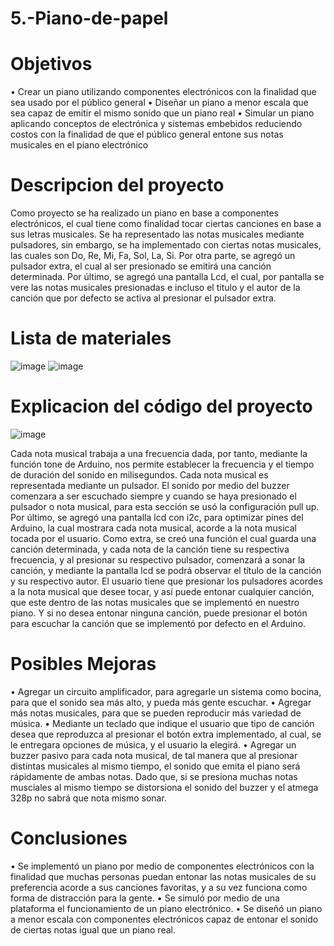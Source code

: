 # 5.-Piano-de-papel


# Objetivos
•	Crear un piano utilizando componentes electrónicos con la finalidad que sea usado por el público general
•	Diseñar un piano a menor escala que sea capaz de emitir el mismo sonido que un piano real
•	Simular un piano aplicando conceptos de electrónica y sistemas embebidos reduciendo costos con la finalidad de que el público general entone sus notas musicales en el piano electrónico

# Descripcion del proyecto

Como proyecto se ha realizado un piano en base a componentes electrónicos, el cual tiene como finalidad tocar ciertas canciones en base a sus letras musicales. Se ha representado las notas musicales mediante pulsadores, sin embargo, se ha implementado con ciertas notas musicales, las cuales son Do, Re, Mi, Fa, Sol, La, Si. Por otra parte, se agregó un pulsador extra, el cual al ser presionado se emitirá una canción determinada. Por último, se agregó una pantalla Lcd, el cual, por pantalla se vere las notas musicales presionadas e incluso el titulo y el autor de la canción que por defecto se activa al presionar el pulsador extra.

# Lista de materiales
![image](https://user-images.githubusercontent.com/110777989/189981873-c3e43a69-c8ba-491d-89b0-31b08db55f4e.png)
![image](https://user-images.githubusercontent.com/110777989/189982339-ac18100d-793f-4de2-ab9e-3da925f74903.png)

# Explicacion del código del proyecto
![image](https://user-images.githubusercontent.com/110777989/189982568-bd9d6d7b-f4ec-4fd3-8ac7-55d970524fa9.png)

Cada nota musical trabaja a una frecuencia dada, por tanto, mediante la función tone de Arduino, nos permite establecer la frecuencia y el tiempo de duración del sonido en milisegundos. Cada nota musical es representada mediante un pulsador.
El sonido por medio del buzzer comenzara a ser escuchado siempre y cuando se haya presionado el pulsador o nota musical, para esta sección se usó la configuración pull up.
Por último, se agregó una pantalla lcd con i2c, para optimizar pines del Arduino, la cual mostrara cada nota musical, acorde a la nota musical tocada por el usuario.
Como extra, se creó una función el cual guarda una canción determinada, y cada nota de la canción tiene su respectiva frecuencia, y al presionar su respectivo pulsador, comenzará a sonar la canción, y mediante la pantalla lcd se podrá observar el título de la canción y su respectivo autor.
El usuario tiene que presionar los pulsadores acordes a la nota musical que desee tocar, y así puede entonar cualquier canción, que este dentro de las notas musicales que se implementó en nuestro piano. Y si no desea entonar ninguna canción, puede presionar el botón para escuchar la canción que se implementó por defecto en el Arduino.

# Posibles Mejoras

•	Agregar un circuito amplificador, para agregarle un sistema como bocina, para que el sonido sea más alto, y pueda más gente escuchar.
•	Agregar más notas musicales, para que se pueden reproducir más variedad de música.
•	Mediante un teclado que indique el usuario que tipo de canción desea que reproduzca al presionar el botón extra implementado, al cual, se le entregara opciones de música, y el usuario la elegirá.
•	Agregar un buzzer pasivo para cada nota musical, de tal manera que al presionar distintas musicales al mismo tiempo, el sonido que emita el piano será rápidamente de ambas notas. Dado que, si se presiona muchas notas musciales al mismo tiempo se distorsiona el sonido del buzzer y el atmega 328p no sabrá que nota mismo sonar.

# Conclusiones
•	Se implementó un piano por medio de componentes electrónicos con la finalidad que muchas personas puedan entonar las notas musicales de su preferencia acorde a sus canciones favoritas, y a su vez funciona como forma de distracción para la gente.
•	Se simuló por medio de una plataforma el funcionamiento de un piano electrónico.
•	Se diseñó un piano a menor escala con componentes electrónicos capaz de entonar el sonido de ciertas notas igual que un piano real.


